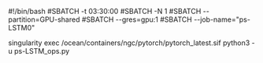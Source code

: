 #!/bin/bash
#SBATCH -t 03:30:00
#SBATCH -N 1
#SBATCH --partition=GPU-shared
#SBATCH --gres=gpu:1
#SBATCH --job-name="ps-LSTM0"

singularity exec /ocean/containers/ngc/pytorch/pytorch_latest.sif python3 -u ps-LSTM_ops.py
